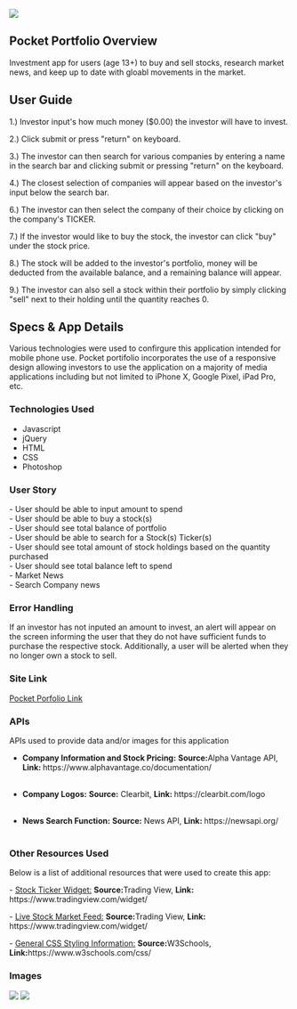 <img src="https://github.com/cperez150/cperez150.github.io/blob/master/pocket-portfolio/images/pplogo_BLACK.png"/></img>

<h2> Pocket Portfolio Overview</h2>
<p>Investment app for users (age 13+) to buy and sell stocks, research market news, and keep up to date with gloabl movements in the market.</p>

<h2>User Guide</h2>
1.) Investor input's how much money ($0.00) the investor will have to invest.<br/>
<p></p>
2.) Click submit or press "return" on keyboard.<br/>
<p></p>
3.) The investor can then search for various companies by entering a name in the search bar and clicking submit or pressing "return" on the keyboard.<br/>
<p></p>
4.) The closest selection of companies will appear based on the investor's input below the search bar.<br/>
<p></p>
6.) The investor can then select the company of their choice by clicking on the company's TICKER.<br/>
<p></p>
7.) If the investor would like to buy the stock, the investor can click "buy" under the stock price. <br/>
<p></p>
8.) The stock will be added to the investor's portfolio, money will be deducted from the available balance, and a remaining balance will appear.<br/>
<p></p>
9.) The investor can also sell a stock within their portfolio by simply clicking "sell" next to their holding until the quantity reaches 0.

<h2>Specs & App Details</h2>
Various technologies were used to confirgure this application intended for mobile phone use. Pocket portifolio incorporates the use of a responsive design allowing investors to use the application on a majority of media applications including but not limited to iPhone X, Google Pixel, iPad Pro, etc. 

<h3>Technologies Used</h3>
<ul>
 <li>Javascript</li>
<li>jQuery</li>
<li>HTML</li>
<li>CSS</li>
 <li>Photoshop</li>
</ul>
  
<h3>User Story</h3>
- User should be able to input amount to spend<br/>
- User should be able to buy a stock(s)<br/>
- User should see total balance of portfolio<br/>  
- User should be able to search for a Stock(s) Ticker(s)<br/>
- User should see total amount of stock  holdings based on the quantity purchased<br/>  
- User should see total balance left to spend<br/>
- Market News<br/>
- Search Company news <br />

<h3>Error Handling</h3>
If an investor has not inputed an amount to invest, an alert will appear on the screen informing the user that they do not have sufficient funds to purchase the respective stock. Additionally, a user will be alerted when they no longer own a stock to sell.

<h3>Site Link</h3>
<a href="https://flamboyant-bardeen-534681.netlify.com"> Pocket Porfolio Link </a>

<h3>APIs</h3>
<p>APIs used to provide data and/or images for this application</p>
<ul>
<li><strong>Company Information and Stock Pricing:</strong></u> <strong>Source:</strong>Alpha Vantage API, <strong>Link: </strong> https://www.alphavantage.co/documentation/ </li><br/>
<p></p>
<li><strong>Company Logos:</u></strong> <strong>Source:</strong> Clearbit, <strong>Link: </strong>https://clearbit.com/logo</li><br/>
<p></p>
<li><strong>News Search Function:</u></strong> <strong>Source:</strong> News API, <strong>Link: </strong> https://newsapi.org/</li><br/>
<p></p>
</ul>

<h3>Other Resources Used</h3>
<p>Below is a list of additional resources that were used to create this app:</p>
- <u>Stock Ticker Widget:</u> <strong>Source:</strong>Trading View, <strong>Link: </strong> https://www.tradingview.com/widget/<br/>
<p></p>
- <u>Live Stock Market Feed:</u> <strong>Source:</strong>Trading View, <strong>Link: </strong> https://www.tradingview.com/widget/<br/>
<p></p>
- <u>General CSS Styling Information:</u> <strong>Source:</strong>W3Schools, <strong>Link:</strong>https://www.w3schools.com/css/ <br/>
<p></p>

<h3>Images</h3>
<img src="https://github.com/cperez150/cperez150.github.io/blob/master/pocket-portfolio/screenshots/All%20Devices.png"></img>
<img src ="https://github.com/cperez150/cperez150.github.io/blob/master/pocket-portfolio/screenshots/iPhoneX%20-%20Pocket%20Portfolio.png"></img>
